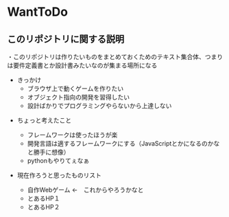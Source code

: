 # WantToDo

## このリポジトリに関する説明
・このリポジトリは作りたいものをまとめておくためのテキスト集合体、つまりは要件定義書とか設計書みたいなのが集まる場所になる

- きっかけ
    - ブラウザ上で動くゲームを作りたい
    - オブジェクト指向の開発を習得したい
    - 設計ばかりでプログラミングやらないから上達しない

* ちょっと考えたこと
    * フレームワークは使ったほうが楽
    * 開発言語は適するフレームワークにする（JavaScriptとかになるのかなと勝手に想像）
    * pythonもやりてぇなぁ

* 現在作ろうと思ったものリスト
    * 自作Webゲーム ←　これからやろうかなと
    * とあるHP１
    * とあるHP２

